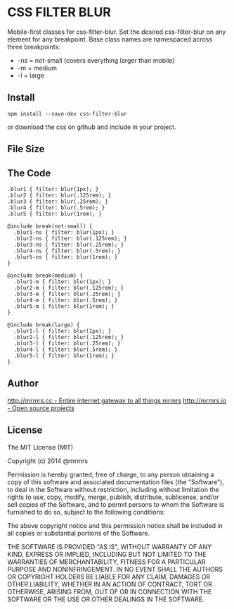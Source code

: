 # CSS FILTER BLUR

  Mobile-first classes for css-filter-blur.
  Set the desired css-filter-blur on any element for any breakpoint.
  Base class names are namespaced across three breakpoints:

*  -ns = not-small (covers everything larger than mobile)
*  -m  = medium
*  -l  = large

## Install
```
npm install --save-dev css-filter-blur
```
or download the css on github and include in your project.

## File Size


## The Code
```
.blur1 { filter: blur(1px); }
.blur2 { filter: blur(.125rem); }
.blur3 { filter: blur(.25rem); }
.blur4 { filter: blur(.5rem); }
.blur5 { filter: blur(1rem); }

@include break(not-small) {
  .blur1-ns { filter: blur(1px); }
  .blur2-ns { filter: blur(.125rem); }
  .blur3-ns { filter: blur(.25rem); }
  .blur4-ns { filter: blur(.5rem); }
  .blur5-ns { filter: blur(1rem); }
}

@include break(medium) {
  .blur1-m { filter: blur(1px); }
  .blur2-m { filter: blur(.125rem); }
  .blur3-m { filter: blur(.25rem); }
  .blur4-m { filter: blur(.5rem); }
  .blur5-m { filter: blur(1rem); }
}

@include break(large) {
  .blur1-l { filter: blur(1px); }
  .blur2-l { filter: blur(.125rem); }
  .blur3-l { filter: blur(.25rem); }
  .blur4-l { filter: blur(.5rem); }
  .blur5-l { filter: blur(1rem); }
}

```

## Author

[http://mrmrs.cc - Entire internet gateway to all things mrmrs](http://mrmrs.cc)
[http://mrmrs.io - Open source projects](http://mrmrs.io)

## License

The MIT License (MIT)

Copyright (c) 2014 @mrmrs

Permission is hereby granted, free of charge, to any person obtaining a copy
of this software and associated documentation files (the "Software"), to deal
in the Software without restriction, including without limitation the rights
to use, copy, modify, merge, publish, distribute, sublicense, and/or sell
copies of the Software, and to permit persons to whom the Software is
furnished to do so, subject to the following conditions:

The above copyright notice and this permission notice shall be included in
all copies or substantial portions of the Software.

THE SOFTWARE IS PROVIDED "AS IS", WITHOUT WARRANTY OF ANY KIND, EXPRESS OR
IMPLIED, INCLUDING BUT NOT LIMITED TO THE WARRANTIES OF MERCHANTABILITY,
FITNESS FOR A PARTICULAR PURPOSE AND NONINFRINGEMENT. IN NO EVENT SHALL THE
AUTHORS OR COPYRIGHT HOLDERS BE LIABLE FOR ANY CLAIM, DAMAGES OR OTHER
LIABILITY, WHETHER IN AN ACTION OF CONTRACT, TORT OR OTHERWISE, ARISING FROM,
OUT OF OR IN CONNECTION WITH THE SOFTWARE OR THE USE OR OTHER DEALINGS IN
THE SOFTWARE.

